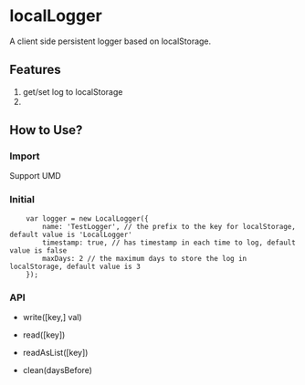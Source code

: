 # localLogger
A client side persistent logger based on localStorage.

## Features

1. get/set log to localStorage
2.

## How to Use?

### Import
Support UMD

### Initial
```
    var logger = new LocalLogger({
        name: 'TestLogger', // the prefix to the key for localStorage, default value is 'LocalLogger'
        timestamp: true, // has timestamp in each time to log, default value is false
        maxDays: 2 // the maximum days to store the log in localStorage, default value is 3
    });
```

 ### API
 
 * write([key,] val)
 
 * read([key])
 
 * readAsList([key])
 
 * clean(daysBefore)
 
